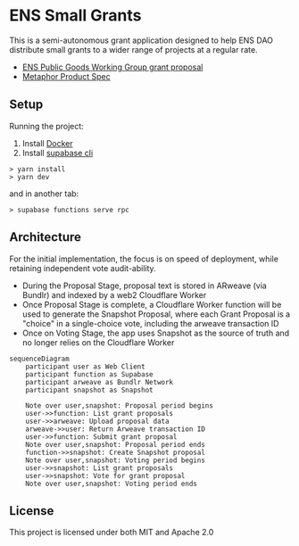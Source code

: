 # ENS Small Grants
This is a semi-autonomous grant application designed to help ENS DAO distribute small grants to a wider range of projects at a regular rate.

- [ENS Public Goods Working Group grant proposal](https://discuss.ens.domains/t/pg-wg-proposal-ens-small-grants/12843)
- [Metaphor Product Spec](https://metaphorxyz.notion.site/ENS-Small-Grants-3d75af5ba7a64954b81eed23191fbfd4)

## Setup

Running the project:

1. Install [Docker](https://www.docker.com/products/docker-desktop/)
2. Install [supabase cli](https://github.com/supabase/cli#install-the-cli)
```
> yarn install
> yarn dev
```

and in another tab:

```
> supabase functions serve rpc
```

## Architecture
For the initial implementation, the focus is on speed of deployment, while retaining independent vote audit-ability.

- During the Proposal Stage, proposal text is stored in ARweave (via Bundlr) and indexed by a web2 Cloudflare Worker
- Once Proposal Stage is complete, a Cloudflare Worker function will be used to generate the Snapshot Proposal, where each Grant Proposal is a "choice" in a single-choice vote, including the arweave transaction ID
- Once on Voting Stage, the app uses Snapshot as the source of truth and no longer relies on the Cloudflare Worker

```mermaid
sequenceDiagram
    participant user as Web Client
    participant function as Supabase
    participant arweave as Bundlr Network
    participant snapshot as Snapshot

    Note over user,snapshot: Proposal period begins
    user->>function: List grant proposals
    user->>arweave: Upload proposal data
    arweave->>user: Return Arweave transaction ID
    user->>function: Submit grant proposal
    Note over user,snapshot: Proposal period ends
    function->>snapshot: Create Snapshot proposal
    Note over user,snapshot: Voting period begins
    user->>snapshot: List grant proposals
    user->>snapshot: Vote for grant proposal
    Note over user,snapshot: Voting period ends
```

## License
This project is licensed under both MIT and Apache 2.0
